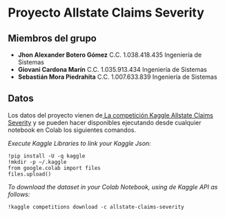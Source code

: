 # Proyecto Allstate Claims Severity
## Miembros del grupo

- **Jhon Alexander Botero Gómez** C.C. 1.038.418.435 Ingeniería de Sistemas
- **Giovani Cardona Marín** C.C. 1.035.913.434 Ingeniería de Sistemas
- **Sebastián Mora Piedrahita** C.C. 1.007.633.839 Ingeniería de Sistemas

## Datos

Los datos del proyecto vienen de[ La competición Kaggle Allstate Claims Severity](https://www.kaggle.com/competitions/allstate-claims-severity/overview) y se pueden hacer disponibles ejecutando desde cualquier notebook en Colab los siguientes comandos.

*Execute Kaggle Libraries to link your Kaggle Json:*
```
!pip install -U -q kaggle
!mkdir -p ~/.kaggle
from google.colab import files
files.upload()
```

*To download the dataset in your Colab Notebook, using de Kaggle API as follows:*
```
!kaggle competitions download -c allstate-claims-severity
```
